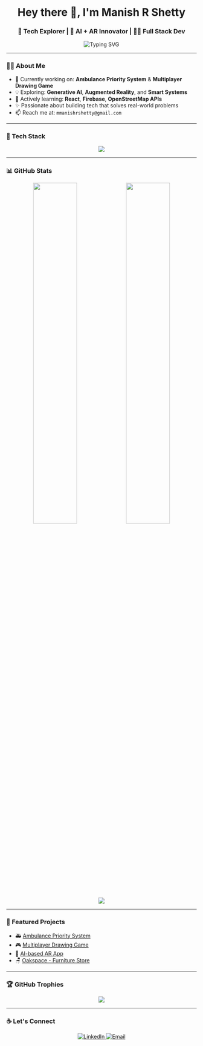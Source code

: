 <h1 align="center">Hey there 👋, I'm Manish R Shetty</h1>
<h3 align="center">🚀 Tech Explorer | 🧠 AI + AR Innovator | 👨‍💻 Full Stack Dev</h3>

<p align="center">
  <img src="https://readme-typing-svg.demolab.com?font=Fira+Code&pause=1000&color=00F779&center=true&vCenter=true&lines=Welcome+to+my+GitHub!;Builder+of+cool+tech+projects!;Let's+create+something+awesome" alt="Typing SVG" />
</p>

---

### 🙋‍♂️ About Me

- 🔭 Currently working on: **Ambulance Priority System** & **Multiplayer Drawing Game**
- 💡 Exploring: **Generative AI**, **Augmented Reality**, and **Smart Systems**
- 🌱 Actively learning: **React**, **Firebase**, **OpenStreetMap APIs**
- ✨ Passionate about building tech that solves real-world problems
- 📫 Reach me at: `mmanishrshetty@gmail.com`

---

### 🚀 Tech Stack

<p align="center">
  <img src="https://skillicons.dev/icons?i=js,react,html,css,tailwind,python,firebase,figma,vscode,github" />
</p>

---

### 📊 GitHub Stats

<p align="center">
  <img width="48%" src="https://github-readme-stats.vercel.app/api?username=manishrshetty&show_icons=true&theme=radical" />
  <img width="48%" src="https://github-readme-streak-stats.herokuapp.com?user=manishrshetty&theme=radical" />
</p>

<p align="center">
  <img src="https://github-profile-summary-cards.vercel.app/api/cards/profile-details?username=manishrshetty&theme=radical" />
</p>

---

### 📂 Featured Projects

- 🚑 [Ambulance Priority System](https://github.com/manishrshetty/ambulance-priority-system)
- 🎮 [Multiplayer Drawing Game](https://github.com/manishrshetty/drawbattle)
- 🧠 [AI-based AR App](https://github.com/manishrshetty/ai-ar-app)
- 🪑 [Oakspace - Furniture Store](https://github.com/manishrshetty/oakspace)

---

### 🏆 GitHub Trophies

<p align="center">
  <img src="https://github-profile-trophy.vercel.app/?username=manishrshetty&theme=dracula&no-frame=true&margin-w=10" />
</p>

---

### ☕ Let's Connect

<p align="center">
  <a href="https://www.linkedin.com/in/manishrshetty/" target="_blank">
    <img alt="LinkedIn" src="https://img.shields.io/badge/LinkedIn-0077B5?style=flat-square&logo=linkedin&logoColor=white" />
  </a>
  <a href="mailto:manishrshetty.dev@gmail.com">
    <img alt="Email" src="https://img.shields.io/badge/Gmail-D14836?style=flat-square&logo=gmail&logoColor=white" />
  </a>
</p>

